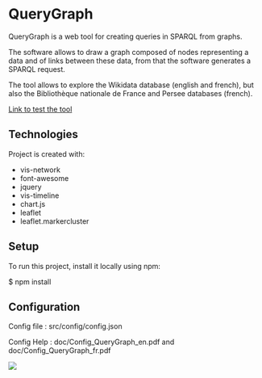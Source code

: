 # QueryGraph

QueryGraph is a web tool for creating queries in SPARQL from graphs.

The software allows to draw a graph composed of nodes representing a data and of links between these data, from that the software generates a SPARQL request.

The tool allows to explore the Wikidata database (english and french), but also the Bibliothèque nationale de France and Persee databases (french).

[Link to test the tool](http://dataexplorer.hd.free.fr/QueryGraph/)

## Technologies
Project is created with:
- vis-network
- font-awesome
- jquery
- vis-timeline
- chart.js
- leaflet
- leaflet.markercluster
   
## Setup
To run this project, install it locally using npm:

$ npm install

## Configuration

Config file : src/config/config.json

Config Help : doc/Config_QueryGraph_en.pdf and doc/Config_QueryGraph_fr.pdf

![](http://dataexplorer.hd.free.fr/img/querygraph_capture_en.png)
